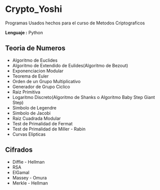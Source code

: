 # Crypto_Yoshi

Programas Usados hechos para el curso de Metodos Criptograficos

**Lenguaje :** Python

Teoria de Numeros
-----------------
- Algoritmo de Euclides
- Algoritmo de Extendido de Eulides(Algoritmo de Bezout)
- Exponenciacion Modular
- Teorema de Euler
- Orden de un Grupo Multiplicativo
- Generador de Grupo Ciclico
- Raiz Primitiva
- Logaritmo Discreto(Algoritmo de Shanks o Algoritmo Baby Step Giant Step)
- Simbolo de Legendre
- Simbolo de Jacobi
- Raiz Cuadrada Modular
- Test de Primalidad de Fermat
- Test de Primalidad de Miller - Rabin
- Curvas Elipticas

Cifrados
--------
- Diffie - Hellman
- RSA
- ElGamal
- Massey - Omura
- Merkle - Hellman
